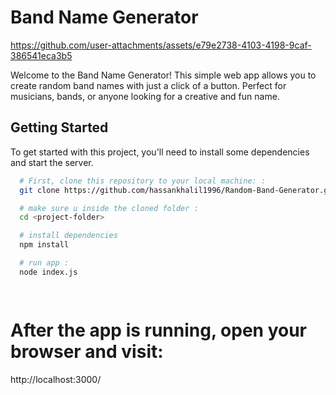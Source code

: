 # Band Name Generator

https://github.com/user-attachments/assets/e79e2738-4103-4198-9caf-386541eca3b5 



Welcome to the Band Name Generator! This simple web app allows you to create random band names with just a click of a button. Perfect for musicians, bands, or anyone looking for a creative and fun name.

## Getting Started

To get started with this project, you'll need to install some dependencies and start the server.



```bash
  # First, clone this repository to your local machine: :
  git clone https://github.com/hassankhalil1996/Random-Band-Generator.git

  # make sure u inside the cloned folder :
  cd <project-folder>

  # install dependencies
  npm install

  # run app :
  node index.js 

  
  ```
# After the app is running, open your browser and visit:
http://localhost:3000/ 
